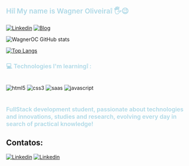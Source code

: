 ### <p style="color:lightblue;font-size:19px;font-weight:600">Hi❕ My name is Wagner Oliveira❕ 🖐️😉
</p>  

[![Linkedin](https://img.shields.io/badge/LinkedIn-0077B5?style=for-the-badge&logo=linkedin&logoColor=white)](https://www.linkedin.com/in/wagner-oliveira-161a821a9/)
[![Blog](https://img.shields.io/badge/Netlify-00C7B7?style=for-the-badge&logo=netlify&logoColor=white)](https://app.netlify.com/teams/wagneroliveira9819/overview)

![WagnerOC GitHub stats](https://github-readme-stats.vercel.app/api?username=WagnerOC&show_icons=true&theme=highcontrast)

[![Top Langs](https://github-readme-stats.vercel.app/api/top-langs/?username=WagnerOC)](https://github.com/anuraghazra/github-readme-stats)

### <p style="color:lightblue;font-size:16px;font-weight:600">💻 Technologies I'm learning❕ :</p>

<div style="display: inline_block"><br/>
  <img align="center" alt="html5" src="	https://img.shields.io/badge/HTML5-E34F26?style=for-the-badge&logo=html5&logoColor=white"  />
  <img align="center" alt="css3" src="https://img.shields.io/badge/CSS3-1572B6?style=for-the-badge&logo=css3&logoColor=white"  />
  <img align="center" alt="saas" src="https://img.shields.io/badge/Sass-CC6699?style=for-the-badge&logo=sass&logoColor=white"/>
  <img align="center" alt="javascript" src="https://img.shields.io/badge/JavaScript-323330?style=for-the-badge&logo=javascript&logoColor=F7DF1E"  />
</div><br>

### <p style="color:lightblue;font-size:16px;font-weight:600">FullStack development student, passionate about technologies and innovations, studies and research, evolving every day in search of practical knowledge!
</p>

<h2>Contatos:</h2>

[![Linkedin](https://img.shields.io/badge/WhatsApp-25D366?style=for-the-badge&logo=whatsapp&logoColor=white)](https://web.whatsapp.com/send?phone=5535998723379)
[![Linkedin](https://img.shields.io/badge/Gmail-D14836?style=for-the-badge&logo=gmail&logoColor=white)](mailto:wagneroliveira9819@gmail.com?subject=Questions)

